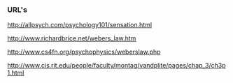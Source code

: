 ### URL's

http://allpsych.com/psychology101/sensation.html

http://www.richardbrice.net/webers_law.htm

http://www.cs4fn.org/psychophysics/weberslaw.php

http://www.cis.rit.edu/people/faculty/montag/vandplite/pages/chap_3/ch3p1.html
